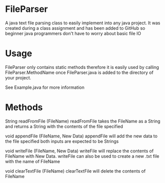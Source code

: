 # FileParser
A java text file parsing class to easily implement into any java project.
It was created during a class assignment and has been added to GitHub so beginner java programmers don't have to worry about basic file IO

# Usage
FileParser only contains static methods therefore it is easily used by calling FileParser.MethodName once FileParser.java is added to the directory of your project.

See Example.java for more information

# Methods
String readFromFile (FileName) 
  readFromFile takes the FileName as a String and returns a String with the contents of the file specified
  
void appendFile (FileName, New Data)
  appendFile will add the new data to the file specified both inputs are expected to be Strings
  
void writeFile (FileName, New Data)
  writeFile will replace the contents of FileName with New Data.  writeFile can also be used to create a new .txt file with the name of FileName
  
void clearTextFile (FileName)
  clearTextFile will delete the contents of FileName

